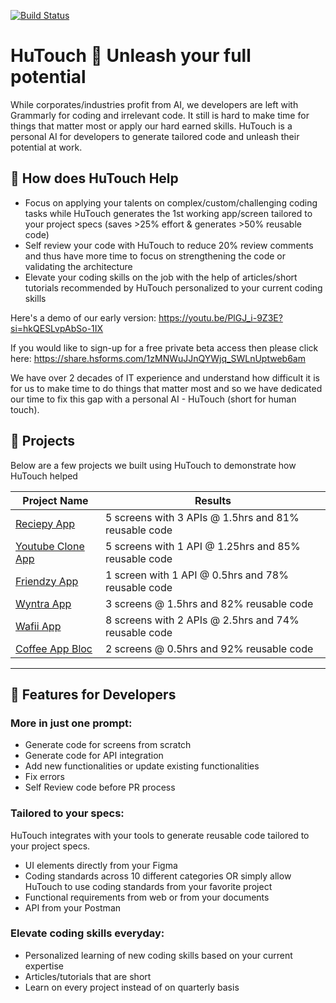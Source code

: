 [![Build Status](https://img.shields.io/badge/build-passing-brightgreen)](https://github.com/user/repo/actions)

#  HuTouch 🚀 Unleash your full potential

While corporates/industries profit from AI, we developers are left with Grammarly for coding and irrelevant code. It still is hard to make time for things that matter most or apply our hard earned skills. HuTouch is a personal AI for developers to generate tailored code and unleash their potential at work.

## 🌟 How does HuTouch Help

- Focus on applying your talents on complex/custom/challenging coding tasks while HuTouch generates the 1st working app/screen tailored to your project specs (saves >25% effort & generates >50% reusable code)
- Self review your code with HuTouch to reduce 20% review comments and thus have more time to focus on strengthening the code or validating the architecture
- Elevate your coding skills on the job with the help of articles/short tutorials recommended by HuTouch personalized to your current coding skills

Here's a demo of our early version: https://youtu.be/PlGJ_i-9Z3E?si=hkQESLvpAbSo-1IX

If you would like to sign-up for a free private beta access then please click here: https://share.hsforms.com/1zMNWuJJnQYWjq_SWLnUptweb6am 

We have over 2 decades of IT experience and understand how difficult it is for us to make time to do things that matter most and so we have dedicated our time to fix this gap with a personal AI - HuTouch (short for human touch).

## 📂 Projects

Below are a few projects we built using HuTouch to demonstrate how HuTouch helped


| Project Name           | Results                     |
|------------------------|---------------------------------|
| [Reciepy App](recipely)   | 5 screens with 3 APIs @ 1.5hrs and 81% reusable code       |
| [Youtube Clone App](youtube)| 5 screens with 1 API @ 1.25hrs and 85% reusable code |
| [Friendzy App](dating3) | 1 screen with 1 API @ 0.5hrs and 78% reusable code      |
| [Wyntra App](wyntra)     | 3 screens @ 1.5hrs and 82% reusable code |
| [Wafii App](WafiiApp)| 8 screens with 2 APIs @ 2.5hrs and 74% reusable code    |
| [Coffee App Bloc](coffee_app_bloc)| 2 screens @ 0.5hrs and 92% reusable code   |

---

## 📂 Features for Developers

### More in just one prompt:
- Generate code for screens from scratch 
- Generate code for API integration
- Add new functionalities or update existing functionalities
- Fix errors 
- Self Review code before PR process

### Tailored to your specs:
HuTouch integrates with your tools to generate reusable code tailored to your project specs.
- UI elements directly from your Figma
- Coding standards across 10 different categories OR simply allow HuTouch to use coding standards from your favorite project
- Functional requirements from web or from your documents
- API from your Postman

### Elevate coding skills everyday:
- Personalized learning of new coding skills based on your current expertise
- Articles/tutorials that are short
- Learn on every project instead of on quarterly basis
